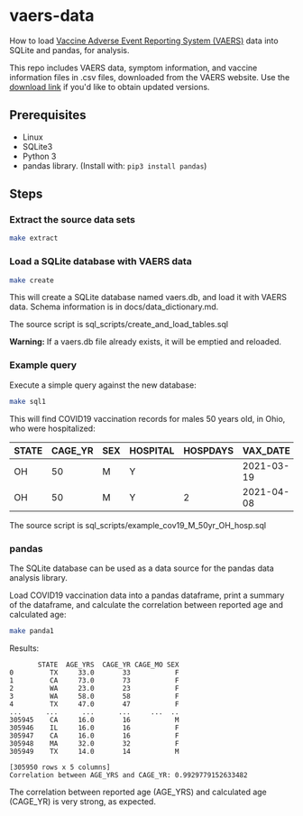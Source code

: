 # vaers-data

How to load [Vaccine Adverse Event Reporting System (VAERS)](https://vaers.hhs.gov/) data into SQLite and pandas, for analysis.

This repo includes VAERS data, symptom information, and vaccine information files in .csv files, downloaded from the VAERS website.  Use the [download link](https://vaers.hhs.gov/data/datasets.html) if you'd like to obtain updated versions.

## Prerequisites

* Linux
* SQLite3
* Python 3
* pandas library.  (Install with: `pip3 install pandas`)

## Steps

### Extract the source data sets

```bash
make extract
```
### Load a SQLite database with VAERS data

```bash
make create
```

This will create a SQLite database named vaers.db, and load it with VAERS data.  Schema information is in docs/data_dictionary.md.

The source script is sql_scripts/create_and_load_tables.sql

**Warning:** If a vaers.db file already exists, it will be emptied and reloaded.

### Example query

Execute a simple query against the new database:

```bash
make sql1
```

This will find COVID19 vaccination records for males 50 years old, in Ohio, who were hospitalized:

STATE | CAGE_YR | SEX | HOSPITAL | HOSPDAYS | VAX_DATE | VAX_TYPE | VAX_MANU | VAX_LOT
----- | ----- | ----- | ----- | ----- | ----- | ----- | ----- | -----
OH | 50 | M | Y | | 2021-03-19 | COVID19 | PFIZER\BIONTECH | EN6202    
OH | 50 | M | Y | 2 | 2021-04-08 | COVID19 | MODERNA | 039B21A

The source script is sql_scripts/example_cov19_M_50yr_OH_hosp.sql

### pandas

The SQLite database can be used as a data source for the pandas data analysis library.

Load COVID19 vaccination data into a pandas dataframe, print a summary of the dataframe, and calculate the correlation between reported age and calculated age:

```bash
make panda1
```

Results:

```
       STATE  AGE_YRS  CAGE_YR CAGE_MO SEX
0         TX     33.0       33           F
1         CA     73.0       73           F
2         WA     23.0       23           F
3         WA     58.0       58           F
4         TX     47.0       47           F
...      ...      ...      ...     ...  ..
305945    CA     16.0       16           M
305946    IL     16.0       16           F
305947    CA     16.0       16           F
305948    MA     32.0       32           F
305949    TX     14.0       14           M

[305950 rows x 5 columns]
Correlation between AGE_YRS and CAGE_YR: 0.9929779152633482
```

The correlation between reported age (AGE_YRS) and calculated age (CAGE_YR) is very strong, as expected.
